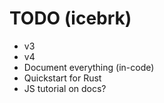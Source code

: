 # TODO (icebrk)

- v3
- v4
- Document everything (in-code)
- Quickstart for Rust
- JS tutorial on docs?

